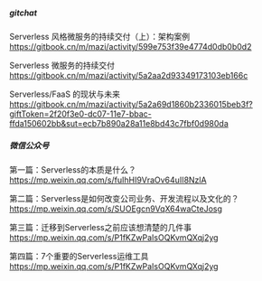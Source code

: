 ##### gitchat

Serverless 风格微服务的持续交付（上）：架构案例
https://gitbook.cn/m/mazi/activity/599e753f39e4774d0db0b0d2

Serverless 微服务的持续交付
https://gitbook.cn/m/mazi/activity/5a2aa2d93349173103eb166c

Serverless/FaaS 的现状与未来
https://gitbook.cn/m/mazi/activity/5a2a69d1860b2336015beb3f?giftToken=2f20f3e0-dc07-11e7-bbac-ffda150602bb&sut=ecb7b890a28a11e8bd43c7fbf0d980da

##### 微信公众号

第一篇：Serverless的本质是什么？
https://mp.weixin.qq.com/s/fuIhHI9VraOv64uII8NzlA

第二篇：Serverless是如何改变公司业务、开发流程以及文化的？
https://mp.weixin.qq.com/s/SUOEgcn9VqX64waCteJosg

第三篇：迁移到Serverless之前应该想清楚的几件事
https://mp.weixin.qq.com/s/P1fKZwPaIsOQKvmQXqj2yg

第四篇：7个重要的Serverless运维工具
https://mp.weixin.qq.com/s/P1fKZwPaIsOQKvmQXqj2yg